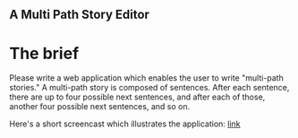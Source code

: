 ## A Multi Path Story Editor

# The brief

Please write a web application which enables the user to write "multi-path stories." A multi-path story is composed of sentences. After each sentence, there are up to four possible next sentences, and after each of those, another four possible next sentences, and so on.

Here's a short screencast which illustrates the application: [link](http://oneis-recruitment.s3.amazonaws.com/2014/stories-web-app.mp4)
